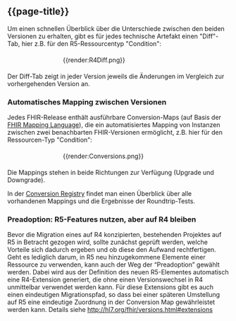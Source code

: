 ## {{page-title}}

Um einen schnellen Überblick über die Unterschiede zwischen den beiden Versionen zu erhalten, gibt es für jedes technische Artefakt einen "Diff"-Tab, hier z.B. für den R5-Ressourcentyp "Condition":

<div style="width:50%;margin: 20px auto">{{render:R4Diff.png}}</div>

Der Diff-Tab zeigt in jeder Version jeweils die Änderungen im Vergleich zur vorhergehenden Version an.

### Automatisches Mapping zwischen Versionen
Jedes FHIR-Release enthält ausführbare Conversion-Maps (auf Basis der [FHIR Mapping Language](https://hl7.org/fhir/mapping-language.html)), die ein automatisiertes Mapping von Instanzen zwischen zwei benachbarten FHIR-Versionen ermöglicht, z.B. hier für den Ressourcen-Typ "Condition":
<div style="width:50%;margin: 20px auto">{{render:Conversions.png}}</div>
Die Mappings stehen in beide Richtungen zur Verfügung (Upgrade und Downgrade).  

In der [Conversion Registry](https://hl7.org/fhir/extensions/conversion-registry.html) findet man einen Überblick über alle vorhandenen Mappings und die Ergebnisse der Roundtrip-Tests.

### Preadoption: R5-Features nutzen, aber auf R4 bleiben

Bevor die Migration eines auf R4 konzipierten, bestehenden Projektes auf R5 in Betracht gezogen wird, sollte zunächst geprüft werden, welche Vorteile sich dadurch ergeben und ob diese den Aufwand rechtfertigen. Geht es lediglich darum, in R5 neu hinzugekommene Elemente einer Ressource zu verwenden, kann auch der Weg der “Preadoption” gewählt werden. Dabei wird aus der Definition des neuen R5-Elementes automatisch eine R4-Extension generiert, die ohne einen Versionswechsel in R4 unmittelbar verwendet werden kann. Für diese Extensions gibt es auch einen eindeutigen Migrationspfad, so dass bei einer späteren Umstellung auf R5 eine eindeutige Zuordnung in der Conversion Map gewährleistet werden kann.
Details siehe http://hl7.org/fhir/versions.html#extensions
